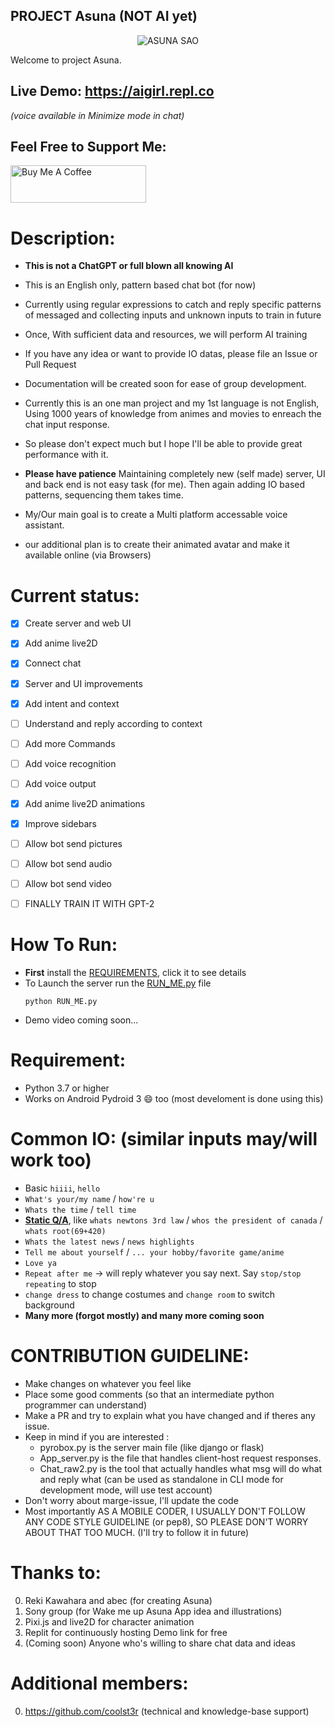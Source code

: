 PROJECT Asuna (NOT AI yet)
-------------
<p align="center"><img src="https://user-images.githubusercontent.com/34002411/214065966-6fcbd90f-0948-42dd-b846-5e6130a78421.jpg" alt="ASUNA SAO"/></p>

Welcome to project Asuna.

## Live Demo: https://aigirl.repl.co
*(voice available in Minimize mode in chat)*

## Feel Free to Support Me:
<a href="https://www.buymeacoffee.com/RaSan147" target="_blank"><img src="https://cdn.buymeacoffee.com/buttons/v2/default-yellow.png" alt="Buy Me A Coffee" style="height: 60px !important;width: 217px !important;" ></a>


# Description:
* **This is not a ChatGPT or full blown all knowing AI**
* This is an English only, pattern based chat bot (for now)
* Currently using regular expressions to catch and reply specific patterns of messaged and collecting inputs and unknown inputs to train in future
* Once, With sufficient data and resources, we will perform AI training
* If you have any idea or want to provide IO datas, please file an Issue or Pull Request
* Documentation will be created soon for ease of group development.
* Currently this is an one man project and my 1st language is not English, Using 1000 years of knowledge from animes and movies to enreach the chat input response.
* So please don't expect much but I hope I'll be able to provide great performance with it.

* **Please have patience** Maintaining completely new (self made) server, UI and back end is not easy task (for me). Then again adding IO based patterns, sequencing them takes time.


* My/Our main goal is to create a Multi platform accessable voice assistant.

* our additional plan is to create their animated avatar and make it available online (via Browsers)


# Current status:
- [x] Create server and web UI
- [x] Add anime live2D
- [x] Connect chat 
- [x] Server and UI improvements
- [x] Add intent and context
- [ ] Understand and reply according to context
- [ ] Add more Commands
- [ ] Add voice recognition
- [ ] Add voice output
- [x] Add anime live2D animations
- [x] Improve sidebars
- [ ] Allow bot send pictures
- [ ] Allow bot send audio
- [ ] Allow bot send video
- [ ] FINALLY TRAIN IT WITH GPT-2




# How To Run:
* **First** install the [REQUIREMENTS](/REQUIREMENTS.md), click it to see details
* To Launch the server run the [RUN_ME.py](/RUN_ME.py) file
  ```
  python RUN_ME.py
  ```
* Demo video coming soon...


# Requirement:
* Python 3.7 or higher
* Works on Android Pydroid 3 😄 too (most develoment is done using this)


# Common IO: (similar inputs may/will work too)
* Basic `hiiii`, `hello`
* `What's your/my name` / `how're u`
* `Whats the time` / `tell time`
* <ins>**Static Q/A**</ins>, like `whats newtons 3rd law` / `whos the president of canada` / `whats root(69+420)`
* `Whats the latest news` / `news highlights`
* `Tell me about yourself` / `... your hobby/favorite game/anime`
* `Love ya`
* `Repeat after me` -> will reply whatever you say next. Say `stop/stop repeating` to stop
* `change dress` to change costumes and `change room` to switch background 
* **Many more (forgot mostly) and many more coming soon**


# CONTRIBUTION GUIDELINE:
* Make changes on whatever you feel like
* Place some good comments (so that an intermediate python programmer can understand)
* Make a PR and try to explain what you have changed and if theres any issue.
* Keep in mind if you are interested :
  * pyrobox.py is the server main file (like django or flask)
  * App_server.py is the file that handles client-host request responses.
  * Chat_raw2.py is the tool that actually handles what msg will do what and reply what (can be used as standalone in CLI mode for development mode, will use test account)
* Don't worry about marge-issue, I'll update the code
* Most importantly AS A MOBILE CODER, I USUALLY DON'T FOLLOW ANY CODE STYLE GUIDELINE (or pep8), SO PLEASE DON'T WORRY ABOUT THAT TOO MUCH. (I'll try to follow it in future)

# Thanks to:
0. Reki Kawahara and abec (for creating Asuna)
1. Sony group (for Wake me up Asuna App idea and illustrations)
2. Pixi.js and live2D for character animation
3. Replit for continuously hosting Demo link for free
4. (Coming soon) Anyone who's willing to share chat data and ideas

# Additional members:
0. https://github.com/coolst3r (technical and knowledge-base support)
